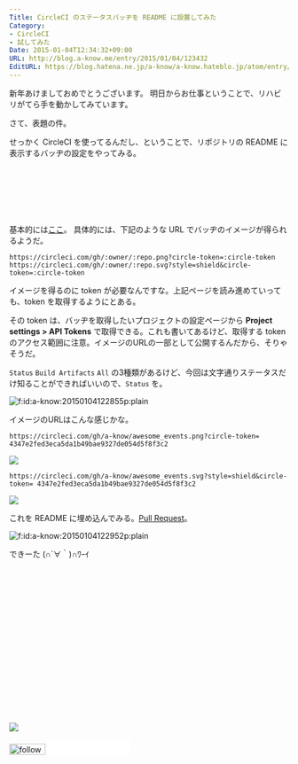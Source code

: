 ```yaml
---
Title: CircleCI のステータスバッヂを README に設置してみた
Category:
- CircleCI
- 試してみた
Date: 2015-01-04T12:34:32+09:00
URL: http://blog.a-know.me/entry/2015/01/04/123432
EditURL: https://blog.hatena.ne.jp/a-know/a-know.hateblo.jp/atom/entry/8454420450078988217
---
```


新年あけましておめでとうございます。
明日からお仕事ということで、リハビリがてら手を動かしてみています。

さて、表題の件。

せっかく CircleCI を使ってるんだし、ということで、リポジトリの README に表示するバッヂの設定をやってみる。



<!-- more -->

<script async src="//pagead2.googlesyndication.com/pagead/js/adsbygoogle.js"></script>
<!-- article-top -->
<ins class="adsbygoogle"
     style="display:inline-block;width:728px;height:90px"
     data-ad-client="ca-pub-3463034538369189"
     data-ad-slot="8367620130"></ins>
<script>
(adsbygoogle = window.adsbygoogle || []).push({});
</script>


基本的には[ここ](https://circleci.com/docs/status-badges)。
具体的には、下記のような URL でバッヂのイメージが得られるようだ。

`https://circleci.com/gh/:owner/:repo.png?circle-token=:circle-token`
`https://circleci.com/gh/:owner/:repo.svg?style=shield&circle-token=:circle-token`

イメージを得るのに token が必要なんですな。上記ページを読み進めていっても、token を取得するようにとある。

その token は、バッヂを取得したいプロジェクトの設定ページから <b>Project settings > API Tokens</b> で取得できる。これも書いてあるけど、取得する token のアクセス範囲に注意。イメージのURLの一部として公開するんだから、そりゃそうだ。

`Status` `Build Artifacts` `All` の3種類があるけど、今回は文字通りステータスだけ知ることができればいいので、`Status` を。


<p><span itemscope itemtype="http://schema.org/Photograph"><img src="//cdn-ak.f.st-hatena.com/images/fotolife/a/a-know/20150104/20150104122855.png" alt="f:id:a-know:20150104122855p:plain" title="f:id:a-know:20150104122855p:plain" class="hatena-fotolife" itemprop="image"></span></p>


イメージのURLはこんな感じかな。

`https://circleci.com/gh/a-know/awesome_events.png?circle-token= 4347e2fed3eca5da1b49bae9327de054d5f8f3c2`

<img src="https://circleci.com/gh/a-know/awesome_events.png?circle-token= 4347e2fed3eca5da1b49bae9327de054d5f8f3c2">

`https://circleci.com/gh/a-know/awesome_events.svg?style=shield&circle-token= 4347e2fed3eca5da1b49bae9327de054d5f8f3c2`

<img src="https://circleci.com/gh/a-know/awesome_events.svg?style=shield&circle-token= 4347e2fed3eca5da1b49bae9327de054d5f8f3c2">

これを README に埋め込んでみる。[Pull Request](https://github.com/a-know/awesome_events/pull/6)。



<p><span itemscope itemtype="http://schema.org/Photograph"><img src="//cdn-ak.f.st-hatena.com/images/fotolife/a/a-know/20150104/20150104122952.png" alt="f:id:a-know:20150104122952p:plain" title="f:id:a-know:20150104122952p:plain" class="hatena-fotolife" itemprop="image"></span></p>


できーた (∩´∀｀)∩ﾜｰｲ


<div>
<br>
<script async src="//pagead2.googlesyndication.com/pagead/js/adsbygoogle.js"></script>
<!-- article-bottom2 -->
<ins class="adsbygoogle"
     style="display:inline-block;width:300px;height:250px"
     data-ad-client="ca-pub-3463034538369189"
     data-ad-slot="5274552934"></ins>
<script>
(adsbygoogle = window.adsbygoogle || []).push({});
</script>

<a href="http://bit.ly/grass-graph" target='blank' rel="nofollow"><img src="https://cdn-ak.f.st-hatena.com/images/fotolife/a/a-know/20170405/20170405220342.png"></a>
<br>
</div>

<div>
<a href='http://cloud.feedly.com/#subscription%2Ffeed%2Fhttp%3A%2F%2Fblog.a-know.me%2Ffeed'  target='blank'><img id='feedlyFollow' src='http://s3.feedly.com/img/follows/feedly-follow-rectangle-volume-small_2x.png' alt='follow us in feedly' width='65' height='20'></a>



<iframe src="//blog.hatena.ne.jp/a-know/a-know.hateblo.jp/subscribe/iframe" allowtransparency="true" frameborder="0" scrolling="no" width="150" height="28"></iframe>
</div>
